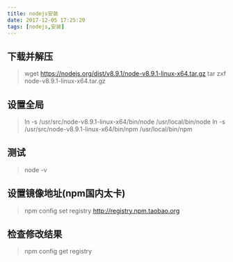 ```yaml
---
title: nodejs安装
date: 2017-12-05 17:25:20
tags: [nodejs,安装]
---
```


## 下载并解压

> wget https://nodejs.org/dist/v8.9.1/node-v8.9.1-linux-x64.tar.gz
> tar zxf node-v8.9.1-linux-x64.tar.gz

## 设置全局
> ln -s /usr/src/node-v8.9.1-linux-x64/bin/node /usr/local/bin/node
> ln -s /usr/src/node-v8.9.1-linux-x64/bin/npm /usr/local/bin/npm

## 测试
> node -v

## 设置镜像地址(npm国内太卡)
> npm config set registry http://registry.npm.taobao.org

## 检查修改结果
> npm config get registry

